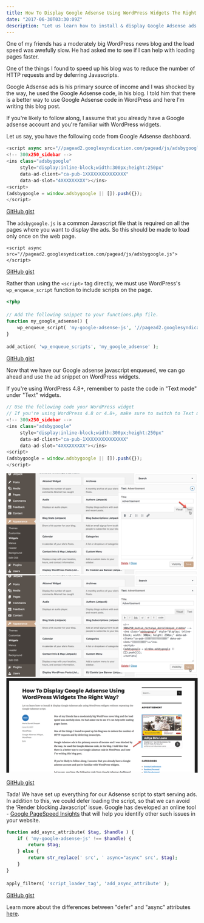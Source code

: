 ```yaml
---
title: How To Display Google Adsense Using WordPress Widgets The Right Way?
date: "2017-06-30T03:30:09Z"
description: "Let us learn how to install & display Google Adsense ads using WordPress widgets without repeating the Google Adsense script."
---
```


One of my friends has a moderately big WordPress news blog and the load speed was awefully slow. He had asked me to see if I can help with loading pages faster.

One of the things I found to speed up his blog was to reduce the number of HTTP requests and by deferring Javascripts.

Google Adsense ads is his primary source of income and I was shocked by the way, he used the Google Adsense code, in his blog. I told him that there is a better way to use Google Adsense code in WordPress and here I'm writing this blog post.

If you're likely to follow along, I assume that you already have a Google adsense account and you're familiar with WordPress widgets.

Let us say, you have the following code from Google Adsense dashboard.

~~~js
<script async src="//pagead2.googlesyndication.com/pagead/js/adsbygoogle.js"></script>
<!-- 300x250_sidebar -->
<ins class="adsbygoogle"
     style="display:inline-block;width:300px;height:250px"
     data-ad-client="ca-pub-1XXXXXXXXXXXXXXX"
     data-ad-slot="4XXXXXXXXX"></ins>
<script>
(adsbygoogle = window.adsbygoogle || []).push({});
</script>
~~~

[GitHub gist](https://gist.github.com/mariadanieldeepak/1bad3d8266b05ae4cf25835874d94c2b)

The `adsbygoogle.js` is a common Javascript file that is required on all the pages where you want to display the ads. So this should be made to load only once on the web page.

~~~
<script async src="//pagead2.googlesyndication.com/pagead/js/adsbygoogle.js"></script>
~~~

[GitHub gist](https://gist.github.com/mariadanieldeepak/67f7ff0fd4ed833f8d02acbd8d795410)

Rather than using the `<script>` tag directly, we must use WordPress's `wp_enqueue_script` function to include scripts on the page.

~~~php
<?php

// Add the following snippet to your functions.php file.
function my_google_adsense() {
	wp_enqueue_script( 'my-google-adsense-js', '//pagead2.googlesyndication.com/pagead/js/adsbygoogle.js', array(), false, false );
}

add_action( 'wp_enqueue_scripts', 'my_google_adsense' );
~~~

[GitHub gist](https://gist.github.com/mariadanieldeepak/d6ed08edb9cfe0ca7fceef15b4448f16)

Now that we have our Google adsense javascript enqueued, we can go ahead and use the ad snippet on WordPress widgets.

If you're using WordPress 4.8+, remember to paste the code in "Text mode" under "Text" widgets.

~~~js
// Use the following code your WordPress widget
// If you're using WordPress 4.8 or 4.8+, make sure to switch to Text mode in Text widgets.
<!-- 300x250_sidebar -->
<ins class="adsbygoogle"
     style="display:inline-block;width:300px;height:250px"
     data-ad-client="ca-pub-1XXXXXXXXXXXXXXX"
     data-ad-slot="4XXXXXXXXX"></ins>
<script>
(adsbygoogle = window.adsbygoogle || []).push({});
</script>
~~~

![](./google-adsense-wordpress-text-widget.png)
![](./google-adsense-wordpress-text-code.png)
![](./google-adsense-wordpress-ad.png)

[GitHub gist](https://gist.github.com/mariadanieldeepak/de4cf4dd9b8884fce6a9966664a7c2c2)

Tada! We have set up everything for our Adsense script to start serving ads. In addition to this,
 we could defer loading the script, so that we can avoid the ‘Render blocking Javascript’ issue. Google has developed an online tool - [Google PageSpeed Insights](https://developers.google.com/speed/pagespeed/insights/) that will help you identify other such issues in your website.

~~~php
function add_async_attribute( $tag, $handle ) {
	if ( 'my-google-adsense-js' !== $handle) {
		return $tag;
	} else {
		return str_replace(' src', ' async="async" src', $tag);
	}
}

apply_filters( 'script_loader_tag', 'add_async_attribute' );
~~~

[GitHub gist](https://gist.github.com/mariadanieldeepak/01d63ba2e5ab48b45029119feaa98d80)

Learn more about the differences between "defer" and "async" attributes [here](http://www.growingwiththeweb.com/2014/02/async-vs-defer-attributes.html).
